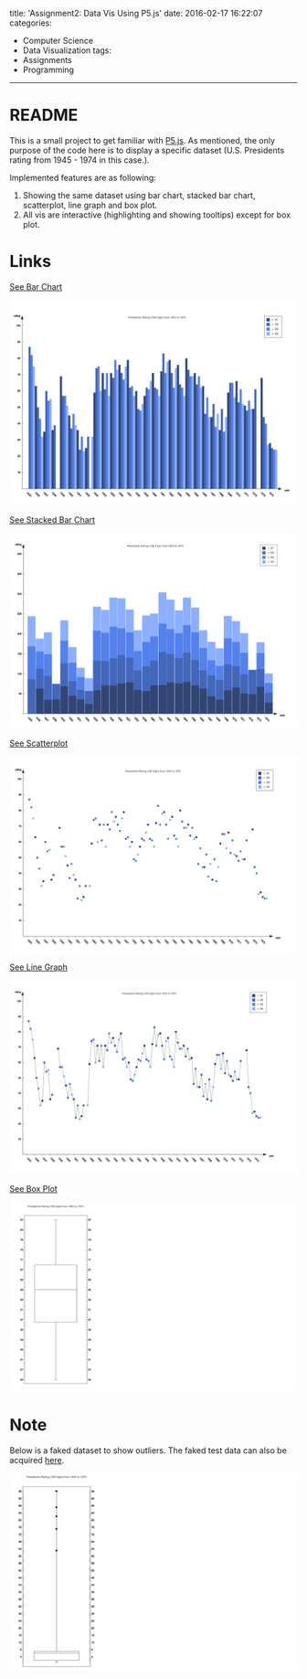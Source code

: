 title: 'Assignment2: Data Vis Using P5.js'
date: 2016-02-17 16:22:07
categories:
- Computer Science
- Data Visualization
tags:
- Assignments
- Programming
---

# README

This is a small project to get familiar with [P5.js](http://p5js.org/). As mentioned, the only purpose of the code here is to display a specific dataset (U.S. Presidents rating from 1945 - 1974 in this case.).

Implemented features are as following:
1. Showing the same dataset using bar chart, stacked bar chart, scatterplot, line graph and box plot.
2. All vis are interactive (highlighting and showing tooltips) except for box plot.

# Links

[See Bar Chart](http://hanjoes.github.io/vis/assignments/assignment2/barchart.html)

![Bar Chart](images/barchart.png)

[See Stacked Bar Chart](http://hanjoes.github.io/vis/assignments/assignment2/stackedbarchart.html)

![Stacked Bar Chart](images/stackedbarchart.png)

[See Scatterplot](http://hanjoes.github.io/vis/assignments/assignment2/scatterplot.html)

![Scatterplot](images/scatterplot.png)

[See Line Graph](http://hanjoes.github.io/vis/assignments/assignment2/linegraph.html)

![Line Graph](images/linegraph.png)

[See Box Plot](http://hanjoes.github.io/vis/assignments/assignment2/boxplot.html)

![Box Plot](images/boxplot.png)

# Note

Below is a faked dataset to show outliers. The faked test data can also be acquired [here](http://http://hanjoes.github.io/vis/assignments/assignment2/presidents_fake.csv).

![Fake Data to Show Outliers](images/fake.png)

